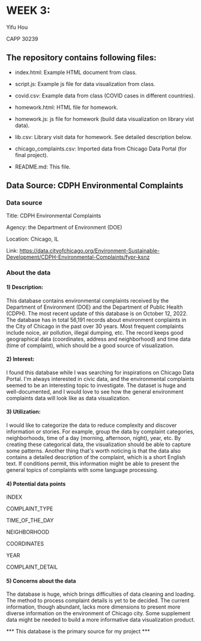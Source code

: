 # WEEK 3: 

Yifu Hou </p>
CAPP 30239 </p>

## The repository contains following files:

* index.html: Example HTML document from class.
* script.js: Example js file for data visualization from class.
* covid.csv: Example data from class (COVID cases in different countries).

* homework.html: HTML file for homework.
* homework.js: js file for homework (build data visualization on library vist data).
* lib.csv: Library visit data for homework. See detailed description below.

* chicago_complaints.csv: Imported data from Chicago Data Portal (for final project).

* README.md: This file.


## Data Source: CDPH Environmental Complaints

### Data source
Title: CDPH Environmental Complaints  </p>
Agency: the Department of Environment (DOE)  </p>
Location: Chicago, IL </p>
Link: https://data.cityofchicago.org/Environment-Sustainable-Development/CDPH-Environmental-Complaints/fypr-ksnz </p>

### About the data

#### 1) Description:

This database contains environmental complaints received by the Department of Environment (DOE) and the Department of Public Health (CDPH). The most recent update of this database is on October 12, 2022. 
The database has in total 56,191 records about environment conplaints in the City of Chicago in the past over 30 years. Most frequent complaints include noice, air pollution, illegal dumping, etc. 
The record keeps good geographical data (coordinates, address and neighborhood) and time data (time of complaint), which should be a good source of visualization.

#### 2) Interest:

I found this database while I was searching for inspirations on Chicago Data Portal. I'm always interested in civic data, and the environmental complaints seemed to be an interesting topic to investigate. The dataset is huge and well-documented, and I would love to see how the general environment complaints data will look like as data visualization. 

#### 3) Utilization:

I would like to categorize the data to reduce complexity and discover information or stories. For example, group the data by complaint categories, neighborhoods, time of a day (morning, afternoon, night), year, etc. By creating these categorical data, the visualization should be able to capture some patterns. Another thing that's worth noticing is that the data also contains a detailed description of the complaint, which is a short English text. If conditions permit, this information might be able to present the general topics of complaints with some language processing.

#### 4) Potential data points

INDEX </p>
COMPLAINT_TYPE </p>
TIME_OF_THE_DAY  </p>
NEIGHBORHOOD </p>
COORDINATES </p>
YEAR </p>
COMPLAINT_DETAIL </p>

#### 5) Concerns about the data

The database is huge, which brings difficulties of data cleaning and loading. 
The method to process complaint details is yet to be decided. 
The current information, though abundant, lacks more dimensions to present more diverse information on the environment of Chicago city. Some supplement data might be needed to build a more informative data visualization product. 


*** This database is the primary source for my project ***